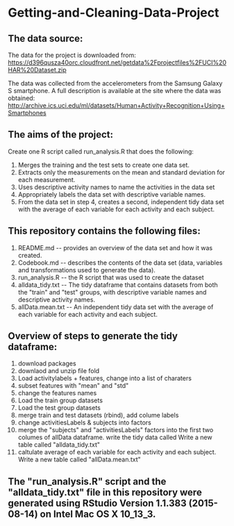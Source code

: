 # Getting-and-Cleaning-Data-Project

## The data source:
The data for the project is downloaded from: https://d396qusza40orc.cloudfront.net/getdata%2Fprojectfiles%2FUCI%20HAR%20Dataset.zip

The data was collected from the accelerometers from the Samsung Galaxy S smartphone. A full description is available at the site where the data was obtained: http://archive.ics.uci.edu/ml/datasets/Human+Activity+Recognition+Using+Smartphones

## The aims of the project:
Create one R script called run_analysis.R that does the following:
1. Merges the training and the test sets to create one data set.
2. Extracts only the measurements on the mean and standard deviation for each measurement.
3. Uses descriptive activity names to name the activities in the data set
4. Appropriately labels the data set with descriptive variable names.
5. From the data set in step 4, creates a second, independent tidy data set with the average of each variable for each activity and each subject.

## This repository contains the following files:
1. README.md -- provides an overview of the data set and how it was created.
2. Codebook.md -- describes the contents of the data set (data, variables and transformations used to generate the data).
3. run_analysis.R -- the R script that was used to create the dataset
4. alldata_tidy.txt -- The tidy dataframe that contains datasets from both the "train" and "test" groups, with descriptive variable names and descriptive activity names.
5. allData.mean.txt -- An independent tidy data set with the average of each variable for each activity and each subject.

## Overview of steps to generate the tidy dataframe:
1. download packages
2. downlaod and unzip file fold
3. Load activitylabels + features, change into a list of charaters
4. subset features with "mean" and "std"
5. change the features names
6. Load the train group datasets
7. Load the test group datasets
8. merge train and test datasets (rbind), add colume labels
9. change activitiesLabels & subjects into factors
10. merge the "subjects" and "activitiesLabels" factors into the first two columes of allData dataframe. write the tidy data called         Write a new table called "alldata_tidy.txt"
11. caltulate average of each variable for each activity and each subject. Write a new table called "allData.mean.txt"

## The "run_analysis.R" script and the "alldata_tidy.txt" file in this repository were generated using RStudio Version 1.1.383 (2015-08-14) on Intel Mac OS X 10_13_3. 


